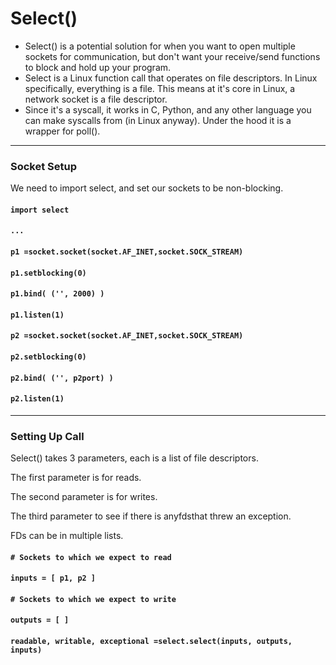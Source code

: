 # Select\(\)

* Select\(\) is a potential solution for when you want to open multiple sockets for communication, but don't want your receive/send functions to block and hold up your program.
* Select is a Linux function call that operates on file descriptors. In Linux specifically, everything is a file. This means at it's core in Linux, a network socket is a file descriptor.
* Since it's a syscall, it works in C, Python, and any other language you can make syscalls from \(in Linux anyway\). Under the hood it is a wrapper for poll\(\).

---

### Socket Setup

We need to import select, and set our sockets to be non-blocking.

#### `import select`

#### `...`

#### `p1 =socket.socket(socket.AF_INET,socket.SOCK_STREAM)`

#### `p1.setblocking(0)`

#### `p1.bind( ('', 2000) )`

#### `p1.listen(1)`

#### `p2 =socket.socket(socket.AF_INET,socket.SOCK_STREAM)`

#### `p2.setblocking(0)`

#### `p2.bind( ('', p2port) )`

#### `p2.listen(1)`

---

### Setting Up Call

Select\(\) takes 3 parameters, each is a list of file descriptors.

The first parameter is for reads.

The second parameter is for writes.

The third parameter to see if there is anyfdsthat threw an exception.

FDs can be in multiple lists.

#### `# Sockets to which we expect to read`

#### `inputs = [ p1, p2 ]`

#### 

#### `# Sockets to which we expect to write`

#### `outputs = [ ]`

#### `readable, writable, exceptional =select.select(inputs, outputs, inputs)`



